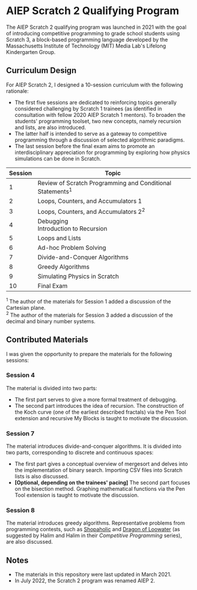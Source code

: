 # AIEP Scratch 2 Qualifying Program
The AIEP Scratch 2 qualifying program was launched in 2021 with the goal of introducing competitive programming to grade school students using Scratch 3, a block-based programming language developed by the Massachusetts Institute of Technology (MIT) Media Lab's Lifelong Kindergarten Group.

## Curriculum Design
For AIEP Scratch 2, I designed a 10-session curriculum with the following rationale:
- The first five sessions are dedicated to reinforcing topics generally considered challenging by Scratch 1 trainees (as identified in consultation with fellow 2020 AIEP Scratch 1 mentors). To broaden the students' programming toolset, two new concepts, namely recursion and lists, are also introduced. 
- The latter half is intended to serve as a gateway to competitive programming through a discussion of selected algorithmic paradigms. 
- The last session before the final exam aims to promote an interdisciplinary appreciation for programming by exploring how physics simulations can be done in Scratch.

Session | Topic
-- | --
1 | Review of Scratch Programming and Conditional Statements<sup>1</sup>
2 | Loops, Counters, and Accumulators 1
3 | Loops, Counters, and Accumulators 2<sup>2</sup>
4 | Debugging<br>Introduction to Recursion
5 | Loops and Lists
6 | Ad-hoc Problem Solving
7 | Divide-and-Conquer Algorithms
8 | Greedy Algorithms
9 | Simulating Physics in Scratch
10 | Final Exam

<sup>1</sup> The author of the materials for Session 1 added a discussion of the Cartesian plane. <br>
<sup>2</sup> The author of the materials for Session 3 added a discussion of the decimal and binary number systems.

## Contributed Materials
I was given the opportunity to prepare the materials for the following sessions:

### Session 4
The material is divided into two parts:
- The first part serves to give a more formal treatment of debugging.
- The second part introduces the idea of recursion. The construction of the Koch curve (one of the earliest described fractals) via the Pen Tool extension and recursive My Blocks is taught to motivate the discussion.

### Session 7
The material introduces divide-and-conquer algorithms. It is divided into two parts, corresponding to discrete and continuous spaces:
- The first part gives a conceptual overview of mergesort and delves into the implementation of binary search. Importing CSV files into Scratch lists is also discussed.
- <b>[Optional, depending on the trainees' pacing]</b> The second part focuses on the bisection method. Graphing mathematical functions via the Pen Tool extension is taught to motivate the discussion.

### Session 8
The material introduces greedy algorithms. Representative problems from programming contests, such as [Shopaholic](https://open.kattis.com/problems/shopaholic) and [Dragon of Loowater](https://open.kattis.com/problems/loowater) (as suggested by Halim and Halim in their <i>Competitive Programming</i> series), are also discussed.

## Notes
- The materials in this repository were last updated in March 2021.
- In July 2022, the Scratch 2 program was renamed AIEP 2.
